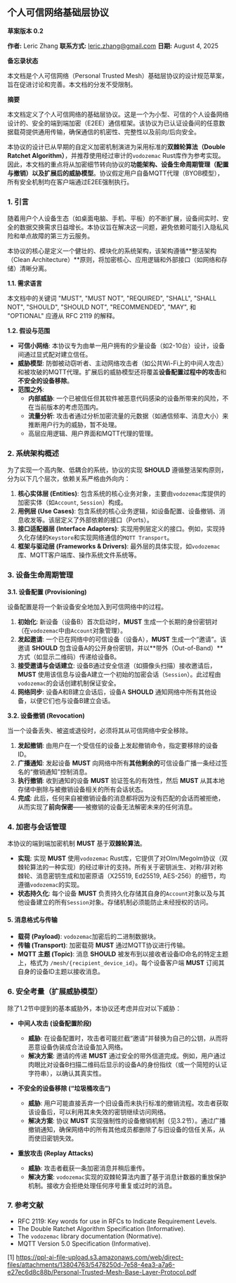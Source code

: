 ## **个人可信网络基础层协议**

**草案版本 0.2**

**作者:** Leric Zhang
**联系方式:** leric.zhang@gmail.com
**日期:** August 4, 2025

**备忘录状态**

本文档是个人可信网络（Personal Trusted Mesh）基础层协议的设计规范草案，旨在促进讨论和完善。本文档的分发不受限制。

**摘要**

本文档定义了个人可信网络的基础层协议。这是一个为小型、可信的个人设备网络设计的、安全的端到端加密（E2EE）通信框架。该协议为已认证设备间的任意数据载荷提供通用传输，确保通信的机密性、完整性以及前向/后向安全。

本协议的设计已从早期的自定义加密机制演进为采用标准的**双棘轮算法（Double Ratchet Algorithm）**，并推荐使用经过审计的`vodozemac` Rust库作为参考实现。因此，本文档的重点将从加密细节转向协议的**功能架构、设备生命周期管理（配置与撤销）以及扩展后的威胁模型**。协议假定用户自备MQTT代理（BYOB模型），所有安全机制均在客户端通过E2EE强制执行。

### **1. 引言**

随着用户个人设备生态（如桌面电脑、手机、平板）的不断扩展，设备间实时、安全的数据交换需求日益增长。本协议旨在解决这一问题，避免依赖可能引入隐私风险和单点故障的第三方云服务。

本协议的核心是定义一个健壮的、模块化的系统架构，该架构遵循**整洁架构（Clean Architecture）**原则，将加密核心、应用逻辑和外部接口（如网络和存储）清晰分离。

**1.1. 需求语言**

本文档中的关键词 "MUST", "MUST NOT", "REQUIRED", "SHALL", "SHALL NOT", "SHOULD", "SHOULD NOT", "RECOMMENDED", "MAY", 和 "OPTIONAL" 应遵从 RFC 2119 的解释。

**1.2. 假设与范围**

*   **可信小网络**: 本协议专为由单一用户拥有的少量设备（如2-10台）设计，设备间通过显式配对建立信任。
*   **威胁模型**: 防御被动窃听者、主动网络攻击者（如公共Wi-Fi上的中间人攻击）和被攻破的MQTT代理。扩展后的威胁模型还将覆盖**设备配置过程中的攻击**和**不安全的设备移除**。
*   **范围之外**:
    *   **内部威胁**: 一个已被信任但其软件被恶意代码感染的设备所带来的风险，不在当前版本的考虑范围内。
    *   **流量分析**: 攻击者通过分析加密流量的元数据（如通信频率、消息大小）来推断用户行为的威胁，暂不处理。
    *   高层应用逻辑、用户界面和MQTT代理的管理。

### **2. 系统架构概述**

为了实现一个高内聚、低耦合的系统，协议的实现 **SHOULD** 遵循整洁架构原则，分为以下几个层次，依赖关系严格由外向内：

1.  **核心实体层 (Entities)**: 包含系统的核心业务对象，主要由`vodozemac`库提供的加密实体（如`Account`, `Session`）构成。
2.  **用例层 (Use Cases)**: 包含系统的核心业务逻辑，如设备配置、设备撤销、消息收发等。该层定义了外部依赖的接口（Ports）。
3.  **接口适配器层 (Interface Adapters)**: 实现用例层定义的接口。例如，实现持久化存储的`Keystore`和实现网络通信的`MQTT Transport`。
4.  **框架与驱动层 (Frameworks & Drivers)**: 最外层的具体实现，如`vodozemac`库、MQTT客户端库、操作系统文件系统等。

### **3. 设备生命周期管理**

**3.1. 设备配置 (Provisioning)**

设备配置是将一个新设备安全地加入到可信网络中的过程。

1.  **初始化**: 新设备（设备B）首次启动时，**MUST** 生成一个长期的身份密钥对（在`vodozemac`中由`Account`对象管理）。
2.  **发起邀请**: 一个已在网络中的可信设备（设备A），**MUST** 生成一个“邀请”。该邀请 **SHOULD** 包含设备A的公开身份密钥，并以**带外（Out-of-Band）**方式（如显示二维码）传递给设备B。
3.  **接受邀请与会话建立**: 设备B通过安全信道（如摄像头扫描）接收邀请后，**MUST** 使用该信息与设备A建立一个初始的加密会话（`Session`）。此过程由`vodozemac`的会话创建机制保证安全。
4.  **网络同步**: 设备A和B建立会话后，设备A **SHOULD** 通知网络中所有其他设备，以便它们也与设备B建立会话。

**3.2. 设备撤销 (Revocation)**

当一个设备丢失、被盗或退役时，必须将其从可信网络中安全移除。

1.  **发起撤销**: 由用户在一个受信任的设备上发起撤销命令，指定要移除的设备ID。
2.  **广播通知**: 发起设备 **MUST** 向网络中所有**其他剩余的**可信设备广播一条经过签名的“撤销通知”控制消息。
3.  **执行撤销**: 收到通知的设备 **MUST** 验证签名的有效性，然后 **MUST** 从其本地存储中删除与被撤销设备相关的所有会话状态。
4.  **完成**: 此后，任何来自被撤销设备的消息都将因为没有匹配的会话而被拒绝，从而实现了**前向保密**——被撤销的设备无法解密未来的任何消息。

### **4. 加密与会话管理**

本协议的端到端加密机制 **MUST** 基于**双棘轮算法**。

*   **实现**: 实现 **MUST** 使用`vodozemac` Rust库，它提供了对Olm/Megolm协议（双棘轮算法的一种实现）的经过审计的支持。所有关于密钥派生、对称/非对称棘轮、消息密钥生成和加密原语（X25519, Ed25519, AES-256）的细节，均遵循`vodozemac`的实现。
*   **状态持久化**: 每个设备 **MUST** 负责持久化存储其自身的`Account`对象以及与其他设备建立的所有`Session`对象。存储机制必须能防止未经授权的访问。

#### **5. 消息格式与传输**

*   **载荷 (Payload)**: `vodozemac`加密后的二进制数据块。
*   **传输 (Transport)**: 加密载荷 **MUST** 通过MQTT协议进行传输。
*   **MQTT 主题 (Topic)**: 消息 **SHOULD** 被发布到以接收者设备ID命名的特定主题上，格式为 `/mesh/{recipient_device_id}`。每个设备客户端 **MUST** 订阅其自身的设备ID主题以接收消息。

### **6. 安全考量（扩展威胁模型）**

除了1.2节中提到的基本威胁外，本协议还考虑并应对以下威胁：

*   **中间人攻击 (设备配置阶段)**
    *   **威胁**: 在设备配置时，攻击者可能拦截“邀请”并替换为自己的公钥，从而将恶意设备伪装成合法设备加入网络。
    *   **解决方案**: 邀请的传递 **MUST** 通过安全的带外信道完成。例如，用户通过肉眼比对设备B扫描二维码后显示的设备A的身份指纹（或一个简短的认证字符串），以确认其真实性。

*   **不安全的设备移除 (“垃圾桶攻击”)**
    *   **威胁**: 用户可能直接丢弃一个旧设备而未执行标准的撤销流程。攻击者获取该设备后，可以利用其未失效的密钥继续访问网络。
    *   **解决方案**: 协议 **MUST** 实现强制性的设备撤销机制（见3.2节）。通过广播撤销通知，确保网络中的所有其他成员都删除了与旧设备的信任关系，从而使旧密钥失效。

*   **重放攻击 (Replay Attacks)**
    *   **威胁**: 攻击者截获一条加密消息并稍后重传。
    *   **解决方案**: `vodozemac`实现的双棘轮算法内置了基于消息计数器的重放保护机制。接收方会拒绝处理任何序号重复或过时的消息。

### **7. 参考文献**

*   RFC 2119: Key words for use in RFCs to Indicate Requirement Levels.
*   The Double Ratchet Algorithm Specification (Informative).
*   The `vodozemac` library documentation (Normative).
*   MQTT Version 5.0 Specification (Informative).

[1] https://ppl-ai-file-upload.s3.amazonaws.com/web/direct-files/attachments/13804763/5478250d-7e58-4ea3-a7a6-e27ec6d8c88b/Personal-Trusted-Mesh-Base-Layer-Protocol.pdf